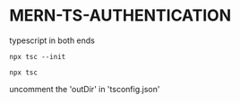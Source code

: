 # MERN-TS-AUTHENTICATION

typescript in both ends

`npx tsc --init`

`npx tsc`

uncomment the 'outDir' in 'tsconfig.json'
